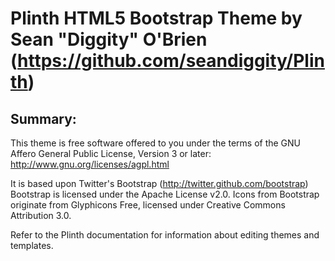 #  Plinth HTML5 Bootstrap Theme by Sean "Diggity" O'Brien (https://github.com/seandiggity/Plinth)

## Summary:

This theme is free software offered to you under the terms of the GNU Affero General Public License, Version 3 or later:
http://www.gnu.org/licenses/agpl.html

It is based upon Twitter's Bootstrap (http://twitter.github.com/bootstrap)  Bootstrap is licensed under the Apache License v2.0.
Icons from Bootstrap originate from Glyphicons Free, licensed under Creative Commons Attribution 3.0.

Refer to the Plinth documentation for information about editing themes and templates.
